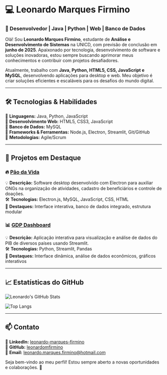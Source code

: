 # 💻 Leonardo Marques Firmino  

### 🚀 Desenvolvedor | Java | Python | Web | Banco de Dados  

Olá! Sou **Leonardo Marques Firmino**, estudante de **Análise e Desenvolvimento de Sistemas** na UNICD, com previsão de conclusão em **junho de 2025**. Apaixonado por tecnologia, desenvolvimento de software e soluções inovadoras, estou sempre buscando aprimorar meus conhecimentos e contribuir com projetos desafiadores.  

Atualmente, trabalho com **Java, Python, HTML5, CSS, JavaScript e MySQL**, desenvolvendo aplicações para desktop e web. Meu objetivo é criar soluções eficientes e escaláveis para os desafios do mundo digital.  

---

## 🛠️ Tecnologias & Habilidades  

🔹 **Linguagens:** Java, Python, JavaScript  
🔹 **Desenvolvimento Web:** HTML5, CSS3, JavaScript  
🔹 **Banco de Dados:** MySQL  
🔹 **Frameworks & Ferramentas:** Node.js, Electron, Streamlit, Git/GitHub  
🔹 **Metodologias:** Agile/Scrum  

---

## 📌 Projetos em Destaque  

### 🔥 [Pão da Vida](https://github.com/leonardomfirmino/PaoDaVida)  
💡 **Descrição:** Software desktop desenvolvido com Electron para auxiliar ONGs na organização de atividades, cadastro de beneficiários e controle de doações.  
🛠 **Tecnologias:** Electron.js, MySQL, JavaScript, CSS, HTML  
📌 **Destaques:** Interface interativa, banco de dados integrado, estrutura modular  

### 📊 [GDP Dashboard](https://github.com/leonardomfirmino/gdp-dashboard)  
💡 **Descrição:** Aplicação interativa para visualização e análise de dados do PIB de diversos países usando Streamlit.  
🛠 **Tecnologias:** Python, Streamlit, Pandas  
📌 **Destaques:** Interface dinâmica, análise de dados econômicos, gráficos interativos  

---

## 📈 Estatísticas do GitHub  

![Leonardo's GitHub Stats](https://github-readme-stats.vercel.app/api?username=leonardomfirmino&show_icons=true&theme=dark)  

![Top Langs](https://github-readme-stats.vercel.app/api/top-langs/?username=leonardomfirmino&layout=compact&theme=dark)  

---

## 📫 Contato  

📌 **LinkedIn:** [leonardo-marques-firmino](https://www.linkedin.com/in/leonardo-marques-firmino-879908206)  
📌 **GitHub:** [leonardomfirmino](https://github.com/leonardomfirmino)  
📌 **Email:** leonardo.marques.firmino@hotmail.com  

Seja bem-vindo ao meu perfil! Estou sempre aberto a novas oportunidades e colaborações. 🚀  

